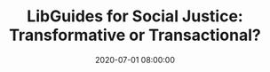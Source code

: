 ---
layout: poster
title: "LibGuides for Social Justice: Transformative or Transactional?"
description: "The use of the LibGuides platform to provide access to information and resources outside the scope of traditional subject and course guides is a direct example of how libraries and librarians are using their tools to become advocates and allies for change. In this poster presentation, I explore LibGuides that were created in conversation with the Black Lives Matter, anti-racism movements and police brutality dialogues happening in our country, highlighting the need to think critically about our motivations and implementations of social justice guides."
date: 2020-07-01 08:00:00
speaker-data: [58]
presenters:
  - {
      name: Stephanie Porrata,
      bio: Stephanie Porrata graduated with a an M.A in Latin American and Caribbean Studies and M.L.S in May of 2019 and is currently a Mary P. Key Diversity Resident Librarian for Area Studies at the Ohio State University. Stephanie is interested in exploring libraries as areas for activism and resistance, creating more meaningful diversity residency programs, and the role of area studies librarians supporting social justice work.,
      institution: Ohio State University
    }
session-contents:
  - type: video
    url: //www.youtube.com/embed/xR-Nr5zogzs
    title: Intro Video
#  - type: image
#    url: /img/posters/filename.png
#    title: Image Title
#    alt: Alt text
#    text-description: "<ol><li>Thing One</li><li>Thing Two</li></ol>"
supplemental-docs:
#  - type: word
#    url: /handouts/handout.docx
#    title: My great worksheet
  - type: pdf
    url: /handouts/porrata_slides.pdf
    title: Slides - LibGuides for Social Justice
#  - type: website
#    url: https://example.com/nifty-widget
#    title: Website name
isStaticPost: false
published: true
---